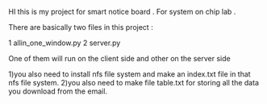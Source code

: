 HI this is my project for smart notice board . For system on chip lab .


There are basically two files in this project :

1 allin_one_window.py
2 server.py

One of them will run on the client side and other on the server side 

1)you also need to install nfs file system and make an index.txt file in that nfs file system.
2)you also need to make file table.txt for storing all the data you download from the email.


